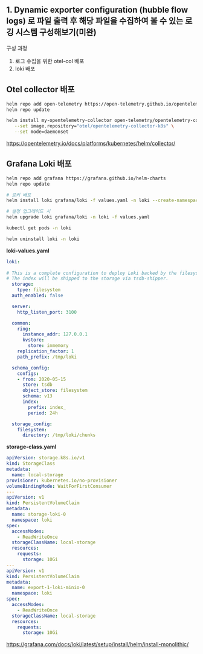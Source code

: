 ## 1. Dynamic exporter configuration (hubble flow logs) 로 파일 출력 후 해당 파일을 수집하여 볼 수 있는 로깅 시스템 구성해보기(미완)

구성 과정
1. 로그 수집을 위한 otel-col 배포
2. loki 배포 

## Otel collector 배포
```sh
helm repo add open-telemetry https://open-telemetry.github.io/opentelemetry-helm-charts
helm repo update

helm install my-opentelemetry-collector open-telemetry/opentelemetry-collector \
   --set image.repository="otel/opentelemetry-collector-k8s" \
   --set mode=daemonset 
```
https://opentelemetry.io/docs/platforms/kubernetes/helm/collector/


## Grafana Loki 배포
```sh
helm repo add grafana https://grafana.github.io/helm-charts
helm repo update

# 로키 배포
helm install loki grafana/loki -f values.yaml -n loki --create-namespace

# 설정 업그레이드 시 
helm upgrade loki grafana/loki -n loki -f values.yaml

kubectl get pods -n loki

helm uninstall loki -n loki

```

**loki-values.yaml**
```yaml
loki:
  
# This is a complete configuration to deploy Loki backed by the filesystem.
# The index will be shipped to the storage via tsdb-shipper.
  storage:
    tpye: filesystem
  auth_enabled: false

  server:
    http_listen_port: 3100

  common:
    ring:
      instance_addr: 127.0.0.1
      kvstore:
        store: inmemory
    replication_factor: 1
    path_prefix: /tmp/loki

  schema_config:
    configs:
    - from: 2020-05-15
      store: tsdb
      object_store: filesystem
      schema: v13
      index:
        prefix: index_
        period: 24h

  storage_config:
    filesystem:
      directory: /tmp/loki/chunks
```

**storage-class.yaml**
```yaml
apiVersion: storage.k8s.io/v1
kind: StorageClass
metadata:
  name: local-storage
provisioner: kubernetes.io/no-provisioner
volumeBindingMode: WaitForFirstConsumer
---
apiVersion: v1
kind: PersistentVolumeClaim
metadata:
  name: storage-loki-0
  namespace: loki
spec:
  accessModes:
    - ReadWriteOnce
  storageClassName: local-storage
  resources:
    requests:
      storage: 10Gi
---
apiVersion: v1
kind: PersistentVolumeClaim
metadata:
  name: export-1-loki-minio-0
  namespace: loki
spec:
  accessModes:
    - ReadWriteOnce
  storageClassName: local-storage
  resources:
    requests:
      storage: 10Gi
```

https://grafana.com/docs/loki/latest/setup/install/helm/install-monolithic/
